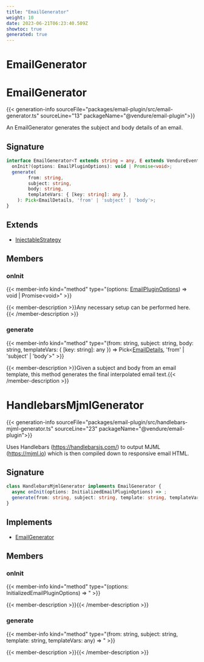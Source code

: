```yaml
---
title: "EmailGenerator"
weight: 10
date: 2023-06-21T06:23:40.509Z
showtoc: true
generated: true
---
```

<!-- This file was generated from the Vendure source. Do not modify. Instead, re-run the "docs:build" script -->

# EmailGenerator
<div class="symbol">


# EmailGenerator

{{< generation-info sourceFile="packages/email-plugin/src/email-generator.ts" sourceLine="13" packageName="@vendure/email-plugin">}}

An EmailGenerator generates the subject and body details of an email.

## Signature

```TypeScript
interface EmailGenerator<T extends string = any, E extends VendureEvent = any> extends InjectableStrategy {
  onInit?(options: EmailPluginOptions): void | Promise<void>;
  generate(
        from: string,
        subject: string,
        body: string,
        templateVars: { [key: string]: any },
    ): Pick<EmailDetails, 'from' | 'subject' | 'body'>;
}
```
## Extends

 * <a href='/typescript-api/common/injectable-strategy#injectablestrategy'>InjectableStrategy</a>


## Members

### onInit

{{< member-info kind="method" type="(options: <a href='/typescript-api/core-plugins/email-plugin/email-plugin-options#emailpluginoptions'>EmailPluginOptions</a>) => void | Promise&#60;void&#62;"  >}}

{{< member-description >}}Any necessary setup can be performed here.{{< /member-description >}}

### generate

{{< member-info kind="method" type="(from: string, subject: string, body: string, templateVars: { [key: string]: any }) => Pick&#60;<a href='/typescript-api/core-plugins/email-plugin/email-plugin-types#emaildetails'>EmailDetails</a>, 'from' | 'subject' | 'body'&#62;"  >}}

{{< member-description >}}Given a subject and body from an email template, this method generates the final
interpolated email text.{{< /member-description >}}


</div>
<div class="symbol">


# HandlebarsMjmlGenerator

{{< generation-info sourceFile="packages/email-plugin/src/handlebars-mjml-generator.ts" sourceLine="23" packageName="@vendure/email-plugin">}}

Uses Handlebars (https://handlebarsjs.com/) to output MJML (https://mjml.io) which is then
compiled down to responsive email HTML.

## Signature

```TypeScript
class HandlebarsMjmlGenerator implements EmailGenerator {
  async onInit(options: InitializedEmailPluginOptions) => ;
  generate(from: string, subject: string, template: string, templateVars: any) => ;
}
```
## Implements

 * <a href='/typescript-api/core-plugins/email-plugin/email-generator#emailgenerator'>EmailGenerator</a>


## Members

### onInit

{{< member-info kind="method" type="(options: InitializedEmailPluginOptions) => "  >}}

{{< member-description >}}{{< /member-description >}}

### generate

{{< member-info kind="method" type="(from: string, subject: string, template: string, templateVars: any) => "  >}}

{{< member-description >}}{{< /member-description >}}


</div>
